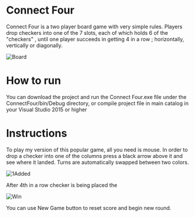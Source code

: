 # Connect Four

Connect Four is a two player board game with very simple rules. Players drop checkers into one of the 7 slots, each of which holds 6 of the "checkers" , until one player succeeds in getting 4 in a row ; horizontally, vertically or diagonally.

![Board](https://i.imgur.com/3RSoK7u.png)

# How to run

You can download the project and run the Connect Four.exe file under the ConnectFour/bin/Debug directory, or compile project file in main catalog in your Visual Studio 2015 or higher

# Instructions
To play my version of this popular game, all you need is mouse.
In order to drop a checker into one of the columns press a black arrow above it and see where it landed.
Turns are automatically swapped between two colors.

![1Added](https://i.imgur.com/mlXQVJa.png)

After 4th in a row checker is being placed the 

![Win](https://i.imgur.com/MKwRZzq.png)

You can use New Game button to reset score and begin new round.
